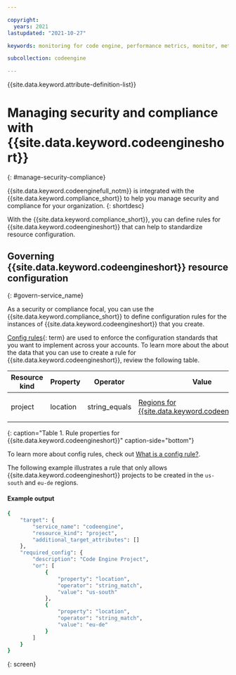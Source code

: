 ```yaml
---

copyright:
  years: 2021
lastupdated: "2021-10-27"

keywords: monitoring for code engine, performance metrics, monitor, metrics, requests, pods, application, attributes, jobrun, panic mode

subcollection: codeengine

---
```


{{site.data.keyword.attribute-definition-list}}

# Managing security and compliance with {{site.data.keyword.codeengineshort}}
{: #manage-security-compliance}

{{site.data.keyword.codeenginefull_notm}} is integrated with the {{site.data.keyword.compliance_short}} to help you manage security and compliance for your organization.
{: shortdesc}


With the {{site.data.keyword.compliance_short}}, you can define rules for {{site.data.keyword.codeengineshort}} that can help to standardize resource configuration.



## Governing {{site.data.keyword.codeengineshort}} resource configuration
{: #govern-service_name}

As a security or compliance focal, you can use the {{site.data.keyword.compliance_short}} to define configuration rules for the instances of {{site.data.keyword.codeengineshort}} that you create.

[Config rules](#x3084914){: term} are used to enforce the configuration standards that you want to implement across your accounts. To learn more about the about the data that you can use to create a rule for {{site.data.keyword.codeengineshort}}, review the following table.

| Resource kind | Property | Operator | Value | Description |
|---------------|----------|---------------|-------|-------------|
| project | location | string_equals  | [Regions for {{site.data.keyword.codeengineshort}}](/docs/codeengine?topic=codeengine-regions) | *Indicates whether the location to the {{site.data.keyword.codeengineshort}} project is allowed. |
{: caption="Table 1. Rule properties for {{site.data.keyword.codeengineshort}}" caption-side="bottom"}

To learn more about config rules, check out [What is a config rule?](/docs/security-compliance?topic=security-compliance-what-is-governance).

The following example illustrates a rule that only allows {{site.data.keyword.codeengineshort}} projects to be created in the `us-south` and `eu-de` regions. 

#### Example output

```sh
{
	"target": {
		"service_name": "codeengine",
		"resource_kind": "project",
		"additional_target_attributes": []
	},
	"required_config": {
		"description": "Code Engine Project",
		"or": [
			{
				"property": "location",
				"operator": "string_match",
				"value": "us-south"
			},
			{
				"property": "location",
				"operator": "string_match",
				"value": "eu-de"
			}
		]
	}
}
```
{: screen}




